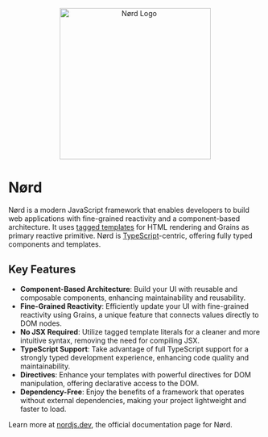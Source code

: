 <p align="center">
  <img src="https://nordjs.dev/nord-logo.png" alt="Nørd Logo" width="300" height="300">
</p>

# Nørd

Nørd is a modern JavaScript framework that enables developers to build web applications with fine-grained reactivity and a component-based architecture. It uses [tagged templates](https://developer.mozilla.org/en-US/docs/Web/JavaScript/Reference/Template_literals#tagged_templates) for HTML rendering and Grains as primary reactive primitive. Nørd is [TypeScript](https://www.typescriptlang.org/)-centric, offering fully typed components and templates.

## Key Features

-   **Component-Based Architecture**: Build your UI with reusable and composable components, enhancing maintainability and reusability.
-   **Fine-Grained Reactivity**: Efficiently update your UI with fine-grained reactivity using Grains, a unique feature that connects values directly to DOM nodes.
-   **No JSX Required**: Utilize tagged template literals for a cleaner and more intuitive syntax, removing the need for compiling JSX.
-   **TypeScript Support**: Take advantage of full TypeScript support for a strongly typed development experience, enhancing code quality and maintainability.
-   **Directives**: Enhance your templates with powerful directives for DOM manipulation, offering declarative access to the DOM.
-   **Dependency-Free**: Enjoy the benefits of a framework that operates without external dependencies, making your project lightweight and faster to load.

Learn more at [nordjs.dev](https://nordjs.dev), the official documentation page for Nørd.
